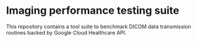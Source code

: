 
# Imaging performance testing suite

This repository contains a tool suite to benchmark DICOM data transmission
routines backed by Google Cloud Healthcare API.
